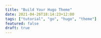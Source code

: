 ```yaml
---
title: "Build Your Hugo Theme"
date: 2021-04-26T18:14:23+12:00
tags: ["tutorial", "go", "hugo", "theme"]
featured: false
draft: true
---
```


